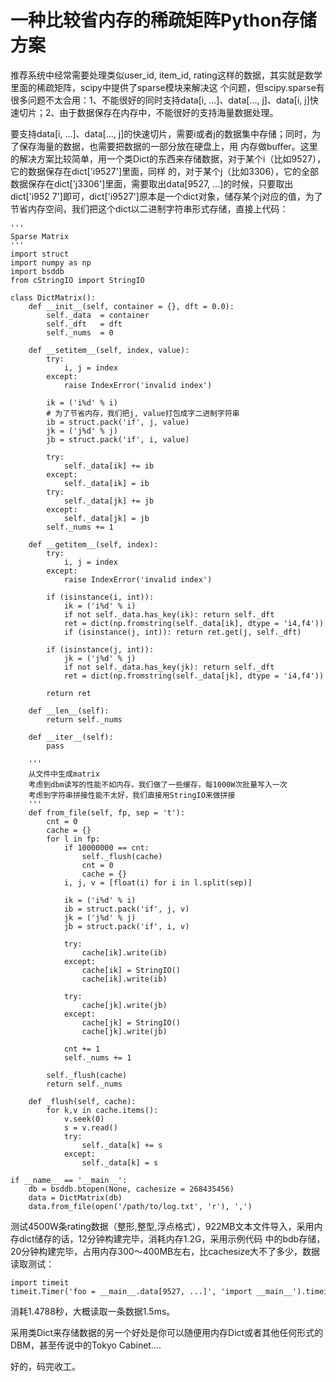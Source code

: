 # 一种比较省内存的稀疏矩阵Python存储方案

推荐系统中经常需要处理类似user_id, item_id, rating这样的数据，其实就是数学里面的稀疏矩阵，scipy中提供了sparse模块来解决这
个问题，但scipy.sparse有很多问题不太合用：1、不能很好的同时支持data[i, ...]、data[..., j]、data[i,
j]快速切片；2、由于数据保存在内存中，不能很好的支持海量数据处理。

要支持data[i, ...]、data[..., j]的快速切片，需要i或者j的数据集中存储；同时，为了保存海量的数据，也需要把数据的一部分放在硬盘上，用
内存做buffer。这里的解决方案比较简单，用一个类Dict的东西来存储数据，对于某个i（比如9527），它的数据保存在dict['i9527']里面，同样
的，对于某个j（比如3306），它的全部数据保存在dict['j3306']里面，需要取出data[9527, ...]的时候，只要取出dict['i952
7']即可，dict['i9527']原本是一个dict对象，储存某个j对应的值，为了节省内存空间，我们把这个dict以二进制字符串形式存储，直接上代码：

    
    
    '''
    Sparse Matrix
    '''
    import struct
    import numpy as np
    import bsddb
    from cStringIO import StringIO
     
    class DictMatrix():
        def __init__(self, container = {}, dft = 0.0):
            self._data  = container
            self._dft   = dft
            self._nums  = 0
     
        def __setitem__(self, index, value):
            try:
                i, j = index
            except:
                raise IndexError('invalid index')
     
            ik = ('i%d' % i)
            # 为了节省内存，我们把j, value打包成字二进制字符串
            ib = struct.pack('if', j, value)
            jk = ('j%d' % j)
            jb = struct.pack('if', i, value)
     
            try:
                self._data[ik] += ib
            except:
                self._data[ik] = ib
            try:
                self._data[jk] += jb
            except:
                self._data[jk] = jb
            self._nums += 1
     
        def __getitem__(self, index):
            try:
                i, j = index
            except:
                raise IndexError('invalid index')
     
            if (isinstance(i, int)):
                ik = ('i%d' % i)
                if not self._data.has_key(ik): return self._dft
                ret = dict(np.fromstring(self._data[ik], dtype = 'i4,f4'))
                if (isinstance(j, int)): return ret.get(j, self._dft)
     
            if (isinstance(j, int)):
                jk = ('j%d' % j)
                if not self._data.has_key(jk): return self._dft
                ret = dict(np.fromstring(self._data[jk], dtype = 'i4,f4'))
     
            return ret
     
        def __len__(self):
            return self._nums
     
        def __iter__(self):
            pass
     
        '''
        从文件中生成matrix
        考虑到dbm读写的性能不如内存，我们做了一些缓存，每1000W次批量写入一次
        考虑到字符串拼接性能不太好，我们直接用StringIO来做拼接
        '''
        def from_file(self, fp, sep = 't'):
            cnt = 0
            cache = {}
            for l in fp:
                if 10000000 == cnt:
                    self._flush(cache)
                    cnt = 0
                    cache = {}
                i, j, v = [float(i) for i in l.split(sep)]
     
                ik = ('i%d' % i)
                ib = struct.pack('if', j, v)
                jk = ('j%d' % j)
                jb = struct.pack('if', i, v)
     
                try:
                    cache[ik].write(ib)
                except:
                    cache[ik] = StringIO()
                    cache[ik].write(ib)
     
                try:
                    cache[jk].write(jb)
                except:
                    cache[jk] = StringIO()
                    cache[jk].write(jb)
     
                cnt += 1
                self._nums += 1
     
            self._flush(cache)
            return self._nums
     
        def _flush(self, cache):
            for k,v in cache.items():
                v.seek(0)
                s = v.read()
                try:
                    self._data[k] += s
                except:
                    self._data[k] = s
     
    if __name__ == '__main__':
        db = bsddb.btopen(None, cachesize = 268435456)
        data = DictMatrix(db)
        data.from_file(open('/path/to/log.txt', 'r'), ',')

测试4500W条rating数据（整形,整型,浮点格式），922MB文本文件导入，采用内存dict储存的话，12分钟构建完毕，消耗内存1.2G，采用示例代码
中的bdb存储，20分钟构建完毕，占用内存300～400MB左右，比cachesize大不了多少，数据读取测试：

    
    
    import timeit
    timeit.Timer('foo = __main__.data[9527, ...]', 'import __main__').timeit(number = 1000)

消耗1.4788秒，大概读取一条数据1.5ms。

采用类Dict来存储数据的另一个好处是你可以随便用内存Dict或者其他任何形式的DBM，甚至传说中的Tokyo Cabinet….

好的，码完收工。

  


